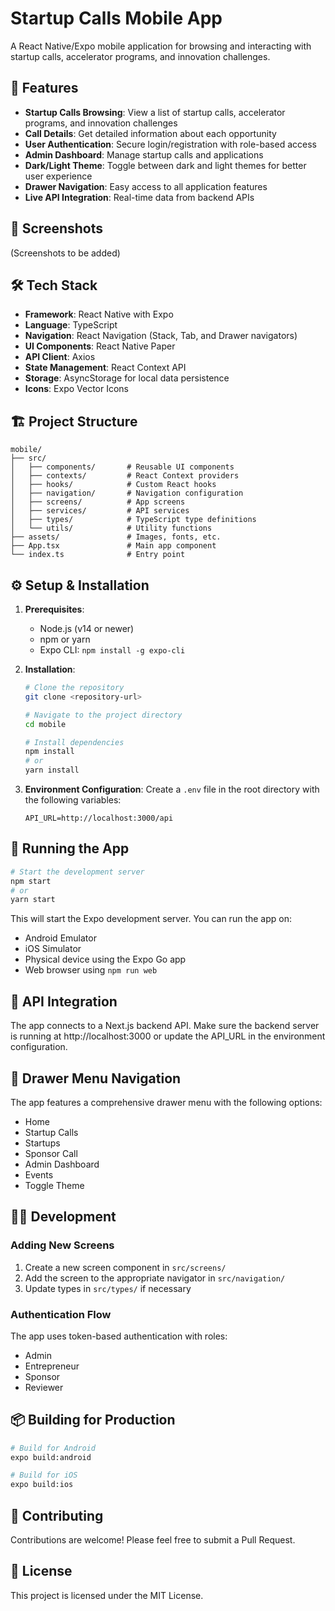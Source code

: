 # Startup Calls Mobile App

A React Native/Expo mobile application for browsing and interacting with startup calls, accelerator programs, and innovation challenges.

## 🚀 Features

- **Startup Calls Browsing**: View a list of startup calls, accelerator programs, and innovation challenges
- **Call Details**: Get detailed information about each opportunity
- **User Authentication**: Secure login/registration with role-based access
- **Admin Dashboard**: Manage startup calls and applications
- **Dark/Light Theme**: Toggle between dark and light themes for better user experience
- **Drawer Navigation**: Easy access to all application features
- **Live API Integration**: Real-time data from backend APIs

## 📱 Screenshots

(Screenshots to be added)

## 🛠️ Tech Stack

- **Framework**: React Native with Expo
- **Language**: TypeScript
- **Navigation**: React Navigation (Stack, Tab, and Drawer navigators)
- **UI Components**: React Native Paper
- **API Client**: Axios
- **State Management**: React Context API
- **Storage**: AsyncStorage for local data persistence
- **Icons**: Expo Vector Icons

## 🏗️ Project Structure

```
mobile/
├── src/
│   ├── components/       # Reusable UI components
│   ├── contexts/         # React Context providers
│   ├── hooks/            # Custom React hooks
│   ├── navigation/       # Navigation configuration
│   ├── screens/          # App screens
│   ├── services/         # API services
│   ├── types/            # TypeScript type definitions
│   └── utils/            # Utility functions
├── assets/               # Images, fonts, etc.
├── App.tsx               # Main app component
└── index.ts              # Entry point
```

## ⚙️ Setup & Installation

1. **Prerequisites**:
   - Node.js (v14 or newer)
   - npm or yarn
   - Expo CLI: `npm install -g expo-cli`

2. **Installation**:
   ```bash
   # Clone the repository
   git clone <repository-url>
   
   # Navigate to the project directory
   cd mobile
   
   # Install dependencies
   npm install
   # or
   yarn install
   ```

3. **Environment Configuration**:
   Create a `.env` file in the root directory with the following variables:
   ```
   API_URL=http://localhost:3000/api
   ```

## 🚀 Running the App

```bash
# Start the development server
npm start
# or
yarn start
```

This will start the Expo development server. You can run the app on:
- Android Emulator
- iOS Simulator
- Physical device using the Expo Go app
- Web browser using `npm run web`

## 🔄 API Integration

The app connects to a Next.js backend API. Make sure the backend server is running at http://localhost:3000 or update the API_URL in the environment configuration.

## 📝 Drawer Menu Navigation

The app features a comprehensive drawer menu with the following options:
- Home
- Startup Calls
- Startups
- Sponsor Call
- Admin Dashboard
- Events
- Toggle Theme

## 👨‍💻 Development

### Adding New Screens

1. Create a new screen component in `src/screens/`
2. Add the screen to the appropriate navigator in `src/navigation/`
3. Update types in `src/types/` if necessary

### Authentication Flow

The app uses token-based authentication with roles:
- Admin
- Entrepreneur
- Sponsor
- Reviewer

## 📦 Building for Production

```bash
# Build for Android
expo build:android

# Build for iOS
expo build:ios
```

## 🤝 Contributing

Contributions are welcome! Please feel free to submit a Pull Request.

## 📄 License

This project is licensed under the MIT License.
